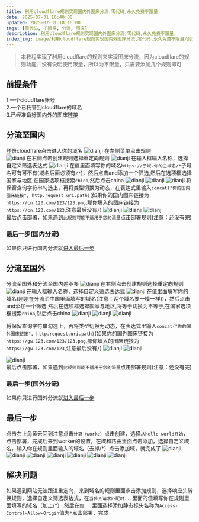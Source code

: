 ```yaml
---
title: 利用cloudflare规则实现国内外图床分流,零代码,永久免费不限量
date: 2025-07-31 16:40:00
updated: 2025-07-31 18:16:00
tags: [零代码, 不限量, 分流, 图床]
description: 利用cloudflare规则实现国内外图床分流,零代码,永久免费不限量,
index_img: image/利用cloudflare规则实现国内外图床分流,零代码,永久免费不限量/封面.png
---
```

>本教程实现了利用cloudflare的规则来实现图床分流，因为cloudflare的规则功能并没有说明使用限量，所以为不限量，只需要添加几个规则即可
## 前提条件  
1.一个cloudflare账号  
2.一个已托管到cloudflare的域名  
3.已经准备好国内外的图床链接  
## 分流至国内
登录cloudflare点击进入你的域名
![dianji](image/利用cloudflare规则实现国内外图床分流,零代码,永久免费不限量/屏幕截图%202025-07-31%20164505.png)
在左侧菜单点击规则  
![dianji](image/利用cloudflare规则实现国内外图床分流,零代码,永久免费不限量/屏幕截图%202025-07-31%20164920.png)
在右侧点击创建规则选择重定向规则
![dianji](image/利用cloudflare规则实现国内外图床分流,零代码,永久免费不限量/屏幕截图%202025-07-31%20165153.png)
在输入框输入名称，选择自定义筛选表达式
![dianji](image/利用cloudflare规则实现国内外图床分流,零代码,永久免费不限量/屏幕截图%202025-07-31%20165711.png)
在值里面填写你的域名`https://子域.你的主域名/*`子域名可有可不有(域名后面必须有`/*`)，然后点击and添加一个筛选,然后在选项框选择国家与地区,在国家选项框搜索`china`,然后点击china
![dianji](image/利用cloudflare规则实现国内外图床分流,零代码,永久免费不限量/屏幕截图%202025-07-31%20170845.png)
![dianji](image/利用cloudflare规则实现国内外图床分流,零代码,永久免费不限量/屏幕截图%202025-07-31%20170912.png)
![dianji](image/利用cloudflare规则实现国内外图床分流,零代码,永久免费不限量/屏幕截图%202025-07-31%20170932.png)
将保留查询字符串勾选上，再将类型切换为动态，在表达式里输入`concat("你的国内图床链接", http.request.uri.path)`(如果你的国内图床链接为`https://cn.123.com/123/123.png`,那你填入的图床链接为`https://cn.123.com/123`,注意最后没有`/`)
![dianji](image/利用cloudflare规则实现国内外图床分流,零代码,永久免费不限量/屏幕截图%202025-07-31%20172033.png)
![dianji](image/利用cloudflare规则实现国内外图床分流,零代码,永久免费不限量/屏幕截图%202025-07-31%20172042.png)
![dianji](image/利用cloudflare规则实现国内外图床分流,零代码,永久免费不限量/屏幕截图%202025-07-31%20172239.png)  
最后点击部署，如果遇到`此规则可能不适用于您的流量`点击部署规则(注意：还没有完)
### 最后一步(国内分流)
如果你只进行国内分流就[进入最后一步](#最后一步)  

## 分流至国外
分流至国外和分流至国内差不多
![dianji](image/利用cloudflare规则实现国内外图床分流,零代码,永久免费不限量/屏幕截图%202025-07-31%20164920.png)
在右侧点击创建规则选择重定向规则
![dianji](image/利用cloudflare规则实现国内外图床分流,零代码,永久免费不限量/屏幕截图%202025-07-31%20165153.png)
在输入框输入名称，选择自定义筛选表达式
![dianji](image/利用cloudflare规则实现国内外图床分流,零代码,永久免费不限量/屏幕截图%202025-07-31%20165711.png)
在值里面填写你的域名(刚刚在分流至中国里面填写的域名(注意：两个域名要一模一样))，然后点击and添加一个筛选,然后在选项框选择国家与地区,将等于切换为不等于,在国家选项框搜索`china`,然后点击china
![dianji](image/利用cloudflare规则实现国内外图床分流,零代码,永久免费不限量/屏幕截图%202025-07-31%20170845.png)
![dianji](image/利用cloudflare规则实现国内外图床分流,零代码,永久免费不限量/屏幕截图%202025-07-31%20170912.png)
![dianji](image/利用cloudflare规则实现国内外图床分流,零代码,永久免费不限量/屏幕截图%202025-07-31%20173847.png)

将保留查询字符串勾选上，再将类型切换为动态，在表达式里输入`concat("你的国外图床链接", http.request.uri.path)`(如果你的国外图床链接为`https://gw.123.com/123/123.png`,那你填入的图床链接为`https://gw.123.com/123`,注意最后没有`/`)
![dianji](image/利用cloudflare规则实现国内外图床分流,零代码,永久免费不限量/屏幕截图%202025-07-31%20172033.png)
![dianji](image/利用cloudflare规则实现国内外图床分流,零代码,永久免费不限量/屏幕截图%202025-07-31%20172042.png)

![dianji](image/利用cloudflare规则实现国内外图床分流,零代码,永久免费不限量/屏幕截图%202025-07-31%20172239.png)  
最后点击部署，如果遇到`此规则可能不适用于您的流量`点击部署规则(注意：还没有完)
### 最后一步(国外分流)
如果你只进行国外分流就[进入最后一步](#最后一步)  

## 最后一步
点击右上角黄云回到注意点击`计算（worke）`点击创建，选择`从hello world开始`，点击部署，完成后来到worker的设置，在域和路由里面点击添加，选择自定义域名，输入你在规则里面输入的域名（去掉/*）点击添加域，就完成了
![dianji](image/利用cloudflare规则实现国内外图床分流,零代码,永久免费不限量/屏幕截图%202025-07-31%20174552.png)
![dianji](image/利用cloudflare规则实现国内外图床分流,零代码,永久免费不限量/屏幕截图%202025-07-31%20174613.png)
![dianji](image/利用cloudflare规则实现国内外图床分流,零代码,永久免费不限量/屏幕截图%202025-07-31%20174631.png)
![dianji](image/利用cloudflare规则实现国内外图床分流,零代码,永久免费不限量/屏幕截图%202025-07-31%20174640.png)
![dianji](image/利用cloudflare规则实现国内外图床分流,零代码,永久免费不限量/屏幕截图%202025-07-31%20174715.png)
![dianji](image/利用cloudflare规则实现国内外图床分流,零代码,永久免费不限量/屏幕截图%202025-07-31%20174720.png)
![dianji](image/利用cloudflare规则实现国内外图床分流,零代码,永久免费不限量/屏幕截图%202025-07-31%20174746.png)
## 解决问题
如果遇到网站无法跟进重定向，来到域名的规则里面点击添加规则，选择响应头转换规则，选择自定义筛选表达式，在`当传入请求匹配时...`里面的值填写你在规则里面填写的域名（加上/*）,然后在`则...`里面选择添加静态标头名称为`Access-Control-Allow-Origin`值为`*`点击部署，完成